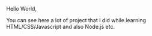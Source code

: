 Hello World,

You can see here a lot of project that I did while learning HTML/CSS/Javascript and also Node.js etc. 



